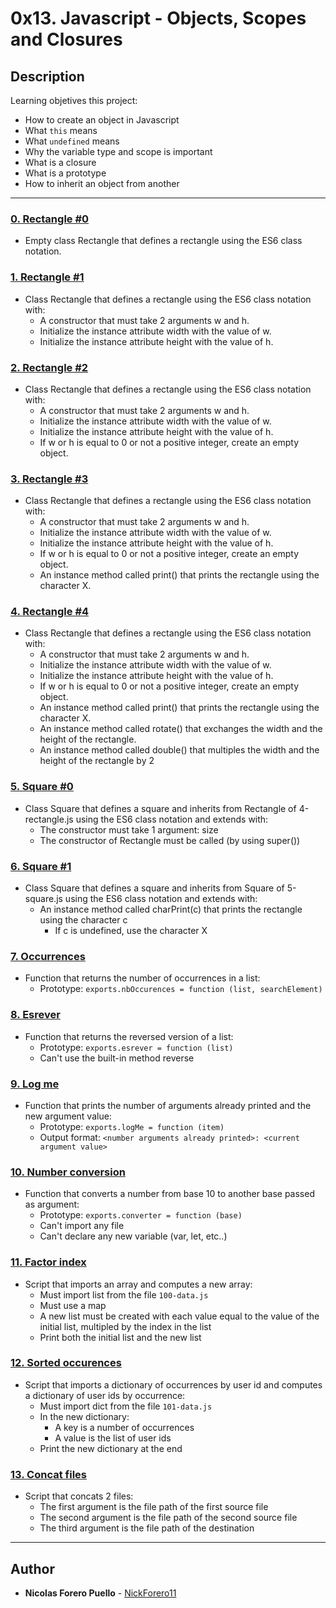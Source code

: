 # 0x13. Javascript - Objects, Scopes and Closures

## Description

Learning objetives this project:

* How to create an object in Javascript
* What `this` means
* What `undefined` means
* Why the variable type and scope is important
* What is a closure
* What is a prototype
* How to inherit an object from another

---

### [0. Rectangle #0](./0-rectangle.js)

* Empty class Rectangle that defines a rectangle using the ES6 class notation.

### [1. Rectangle #1](./1-rectangle.js)

* Class Rectangle that defines a rectangle using the ES6 class notation with:
  * A constructor that must take 2 arguments w and h.
  * Initialize the instance attribute width with the value of w.
  * Initialize the instance attribute height with the value of h.

### [2. Rectangle #2](./2-rectangle.js)

* Class Rectangle that defines a rectangle using the ES6 class notation with:
  * A constructor that must take 2 arguments w and h.
  * Initialize the instance attribute width with the value of w.
  * Initialize the instance attribute height with the value of h.
  * If w or h is equal to 0 or not a positive integer, create an empty object.

### [3. Rectangle #3](./3-rectangle.js)

* Class Rectangle that defines a rectangle using the ES6 class notation with:
  * A constructor that must take 2 arguments w and h.
  * Initialize the instance attribute width with the value of w.
  * Initialize the instance attribute height with the value of h.
  * If w or h is equal to 0 or not a positive integer, create an empty object.
  * An instance method called print() that prints the rectangle using the character X.

### [4. Rectangle #4](./4-rectangle.js)

* Class Rectangle that defines a rectangle using the ES6 class notation with:
  * A constructor that must take 2 arguments w and h.
  * Initialize the instance attribute width with the value of w.
  * Initialize the instance attribute height with the value of h.
  * If w or h is equal to 0 or not a positive integer, create an empty object.
  * An instance method called print() that prints the rectangle using the character X.
  * An instance method called rotate() that exchanges the width and the height of the rectangle.
  * An instance method called double() that multiples the width and the height of the rectangle by 2

### [5. Square #0](./5-square.js)

* Class Square that defines a square and inherits from Rectangle of 4-rectangle.js using the ES6 class notation and extends with:
  * The constructor must take 1 argument: size
  * The constructor of Rectangle must be called (by using super())

### [6. Square #1](./6-square.js)

* Class Square that defines a square and inherits from Square of 5-square.js using the ES6 class notation and extends with:
  * An instance method called charPrint(c) that prints the rectangle using the character c
    * If c is undefined, use the character X

### [7. Occurrences](./7-occurrences.js)

* Function that returns the number of occurrences in a list:
  * Prototype: `exports.nbOccurences = function (list, searchElement)`

### [8. Esrever](./8-esrever.js)

* Function that returns the reversed version of a list:
  * Prototype: `exports.esrever = function (list)`
  * Can't use the built-in method reverse

### [9. Log me](./9-logme.js)

* Function that prints the number of arguments already printed and the new argument value:
  * Prototype: `exports.logMe = function (item)`
  * Output format: `<number arguments already printed>: <current argument value>`

### [10. Number conversion](./10-converter.js)

* Function that converts a number from base 10 to another base passed as argument:
  * Prototype: `exports.converter = function (base)`
  * Can't import any file
  * Can't declare any new variable (var, let, etc..)

### [11. Factor index](./100-map.js)

* Script that imports an array and computes a new array:
  * Must import list from the file `100-data.js`
  * Must use a map
  * A new list must be created with each value equal to the value of the initial list, multipled by the index in the list
  * Print both the initial list and the new list

### [12. Sorted occurences](./101-sorted.js)

* Script that imports a dictionary of occurrences by user id and computes a dictionary of user ids by occurrence:
  * Must import dict from the file `101-data.js`
  * In the new dictionary:
    * A key is a number of occurrences
    * A value is the list of user ids
  * Print the new dictionary at the end

### [13. Concat files](./102-concat.js)

* Script that concats 2 files:
  * The first argument is the file path of the first source file
  * The second argument is the file path of the second source file
  * The third argument is the file path of the destination

---

## Author

* **Nicolas Forero Puello** - [NickForero11](https://github.com/NickForero11)
